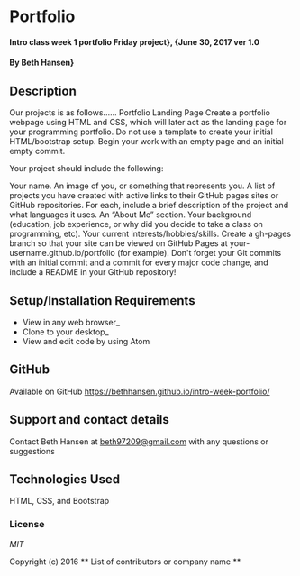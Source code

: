 # Portfolio

#### Intro class week 1 portfolio Friday project}, {June 30, 2017 ver 1.0

#### By **Beth Hansen}**

## Description

Our projects is as follows......
  Portfolio Landing Page
Create a portfolio webpage using HTML and CSS, which will later act as the landing page for your programming portfolio. Do not use a template to create your initial HTML/bootstrap setup. Begin your work with an empty page and an initial empty commit.

Your project should include the following:

Your name.
An image of you, or something that represents you.
A list of projects you have created with active links to their GitHub pages sites or GitHub repositories.
For each, include a brief description of the project and what languages it uses.
An “About Me” section.
Your background (education, job experience, or why did you decide to take a class on programming, etc).
Your current interests/hobbies/skills.
Create a gh-pages branch so that your site can be viewed on GitHub Pages at your-username.github.io/portfolio (for example).
Don't forget your Git commits with an initial commit and a commit for every major code change, and include a README in your GitHub repository!

## Setup/Installation Requirements

* View in any web browser_
* Clone to your desktop_
* View and edit code by using Atom

## GitHub

Available on GitHub https://bethhansen.github.io/intro-week-portfolio/

## Support and contact details

Contact Beth Hansen at beth97209@gmail.com with any questions or suggestions

## Technologies Used

HTML, CSS, and Bootstrap

### License

*MIT*

Copyright (c) 2016 ** List of contributors or company name **
